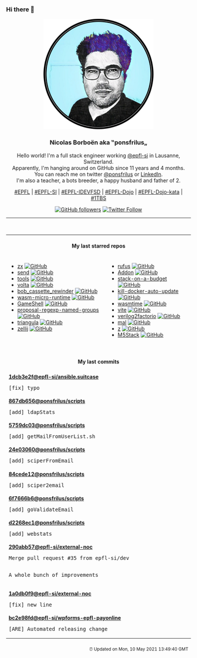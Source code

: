 ### Hi there 👋

<p align="center">
  <!-- use https://avatars.githubusercontent.com/u/176002?v=4 for your default github picture -->
  <img src="https://raw.githubusercontent.com/ponsfrilus/ponsfrilus/master/img/ponsfrilus.png" title="Nicolas Borboën aka ‟ponsfrilus„" alt="Nicolas Borboën aka ‟ponsfrilus„" />
  <h3 align="center">
    Nicolas Borboën aka ‟ponsfrilus„
  </h3>
  <p align="center">
    Hello world! I'm a full stack engineer working <a href="https://github.com/epfl-si">@epfl-si</a> in Lausanne, Switzerland.
    <br />Apparently, I'm hanging around on GitHub since 11 years and 4 months.
    <br />You can reach me on twitter <a href="https://twitter.com/ponsfrilus">@ponsfrilus</a> or <a href="http://linkedin.com/in/nicolasborboen">LinkedIn</a>.
    <br />I'm also a teacher, a bots breeder, a happy husband and father of 2.
  </p>
  <p align="center">
    <a href="https://www.epfl.ch">#EPFL</a> | 
    <a href="https://github.com/epfl-si/">#EPFL-SI</a> | 
    <a href="https://github.com/epfl-idevfsd">#EPFL-IDEVFSD</a> | 
    <a href="https://github.com/topics/epfl-dojo">#EPFL-Dojo</a> | 
    <a href="https://github.com/topics/epfl-dojo-kata">#EPFL-Dojo-kata</a> | 
    <a href="https://en.wikipedia.org/wiki/Indentation_style#Variant:_1TBS_(OTBS)">#1TBS</a>
  </p>
  <p align="center">
    <a href="https://github.com/ponsfrilus"><img alt="GitHub followers" src="https://img.shields.io/github/followers/ponsfrilus?label=Follow%20me%20on%20github&style=social"></a>
    <a href="https://twitter.com/ponsfrilus"><img alt="Twitter Follow" src="https://img.shields.io/twitter/follow/ponsfrilus?label=follow%20me%20on%20twitter&style=social"></a>
  </p>
  </p><hr><table align="center">
<tr>
<td colspan="2" align="center"><h4>My last starred repos</h4></td>
</tr>
<tr>
<td valign="top">
<ul>
<li>
<a href="https://github.com/google/zx" title="A tool for writing better scripts" target="_blank">zx</a>&nbsp;<a href="https://github.com/google/zx" title="A tool for writing better scripts" target="_blank"><img src="https://img.shields.io/github/stars/google/zx?style=social" alt="GitHub"></a>
</li>
<li>
<a href="https://github.com/timvisee/send" title=":mailbox_with_mail: Simple, private file sharing. Mirror of https://gitlab.com/timvisee/send" target="_blank">send</a>&nbsp;<a href="https://github.com/timvisee/send" title=":mailbox_with_mail: Simple, private file sharing. Mirror of https://gitlab.com/timvisee/send" target="_blank"><img src="https://img.shields.io/github/stars/timvisee/send?style=social" alt="GitHub"></a>
</li>
<li>
<a href="https://github.com/rome/tools" title="The Rome Toolchain. A linter, compiler, bundler, and more for JavaScript, TypeScript, HTML, Markdown, and CSS." target="_blank">tools</a>&nbsp;<a href="https://github.com/rome/tools" title="The Rome Toolchain. A linter, compiler, bundler, and more for JavaScript, TypeScript, HTML, Markdown, and CSS." target="_blank"><img src="https://img.shields.io/github/stars/rome/tools?style=social" alt="GitHub"></a>
</li>
<li>
<a href="https://github.com/volta-cli/volta" title="Volta: JS Toolchains as Code. ⚡" target="_blank">volta</a>&nbsp;<a href="https://github.com/volta-cli/volta" title="Volta: JS Toolchains as Code. ⚡" target="_blank"><img src="https://img.shields.io/github/stars/volta-cli/volta?style=social" alt="GitHub"></a>
</li>
<li>
<a href="https://github.com/dekuNukem/bob_cassette_rewinder" title="Renew and Refill Bob Cassettes for 98% Cost Saving!" target="_blank">bob_cassette_rewinder</a>&nbsp;<a href="https://github.com/dekuNukem/bob_cassette_rewinder" title="Renew and Refill Bob Cassettes for 98% Cost Saving!" target="_blank"><img src="https://img.shields.io/github/stars/dekuNukem/bob_cassette_rewinder?style=social" alt="GitHub"></a>
</li>
<li>
<a href="https://github.com/bytecodealliance/wasm-micro-runtime" title="WebAssembly Micro Runtime (WAMR)" target="_blank">wasm-micro-runtime</a>&nbsp;<a href="https://github.com/bytecodealliance/wasm-micro-runtime" title="WebAssembly Micro Runtime (WAMR)" target="_blank"><img src="https://img.shields.io/github/stars/bytecodealliance/wasm-micro-runtime?style=social" alt="GitHub"></a>
</li>
<li>
<a href="https://github.com/phyver/GameShell" title=""jeu" d'apprentissage du shell et des commandes standards" target="_blank">GameShell</a>&nbsp;<a href="https://github.com/phyver/GameShell" title=""jeu" d'apprentissage du shell et des commandes standards" target="_blank"><img src="https://img.shields.io/github/stars/phyver/GameShell?style=social" alt="GitHub"></a>
</li>
<li>
<a href="https://github.com/tc39/proposal-regexp-named-groups" title="Named capture groups for JavaScript RegExps" target="_blank">proposal-regexp-named-groups</a>&nbsp;<a href="https://github.com/tc39/proposal-regexp-named-groups" title="Named capture groups for JavaScript RegExps" target="_blank"><img src="https://img.shields.io/github/stars/tc39/proposal-regexp-named-groups?style=social" alt="GitHub"></a>
</li>
<li>
<a href="https://github.com/RH12503/triangula" title="Generate high-quality triangulated art from images." target="_blank">triangula</a>&nbsp;<a href="https://github.com/RH12503/triangula" title="Generate high-quality triangulated art from images." target="_blank"><img src="https://img.shields.io/github/stars/RH12503/triangula?style=social" alt="GitHub"></a>
</li>
<li>
<a href="https://github.com/zellij-org/zellij" title="A terminal workspace with batteries included" target="_blank">zellij</a>&nbsp;<a href="https://github.com/zellij-org/zellij" title="A terminal workspace with batteries included" target="_blank"><img src="https://img.shields.io/github/stars/zellij-org/zellij?style=social" alt="GitHub"></a>
</li>
</ul>
<img width="450" height="1" /></td>
<td valign="top">
<ul>
<li>
<a href="https://github.com/pbatard/rufus" title="The Reliable USB Formatting Utility" target="_blank">rufus</a>&nbsp;<a href="https://github.com/pbatard/rufus" title="The Reliable USB Formatting Utility" target="_blank"><img src="https://img.shields.io/github/stars/pbatard/rufus?style=social" alt="GitHub"></a>
</li>
<li>
<a href="https://github.com/ClearURLs/Addon" title="ClearURLs is an add-on based on the new WebExtensions technology and will automatically remove tracking elements from URLs to help protect your privacy." target="_blank">Addon</a>&nbsp;<a href="https://github.com/ClearURLs/Addon" title="ClearURLs is an add-on based on the new WebExtensions technology and will automatically remove tracking elements from URLs to help protect your privacy." target="_blank"><img src="https://img.shields.io/github/stars/ClearURLs/Addon?style=social" alt="GitHub"></a>
</li>
<li>
<a href="https://github.com/255kb/stack-on-a-budget" title="A collection of services with great free tiers for developers on a budget. Sponsored by Mockoon, the best mock API tool. https://mockoon.com" target="_blank">stack-on-a-budget</a>&nbsp;<a href="https://github.com/255kb/stack-on-a-budget" title="A collection of services with great free tiers for developers on a budget. Sponsored by Mockoon, the best mock API tool. https://mockoon.com" target="_blank"><img src="https://img.shields.io/github/stars/255kb/stack-on-a-budget?style=social" alt="GitHub"></a>
</li>
<li>
<a href="https://github.com/RektInator/kill-docker-auto-update" title="Contains assemblies to kill auto updating of Docker Desktop for Windows." target="_blank">kill-docker-auto-update</a>&nbsp;<a href="https://github.com/RektInator/kill-docker-auto-update" title="Contains assemblies to kill auto updating of Docker Desktop for Windows." target="_blank"><img src="https://img.shields.io/github/stars/RektInator/kill-docker-auto-update?style=social" alt="GitHub"></a>
</li>
<li>
<a href="https://github.com/bytecodealliance/wasmtime" title="Standalone JIT-style runtime for WebAssembly, using Cranelift" target="_blank">wasmtime</a>&nbsp;<a href="https://github.com/bytecodealliance/wasmtime" title="Standalone JIT-style runtime for WebAssembly, using Cranelift" target="_blank"><img src="https://img.shields.io/github/stars/bytecodealliance/wasmtime?style=social" alt="GitHub"></a>
</li>
<li>
<a href="https://github.com/vitejs/vite" title="Next generation frontend tooling. It's fast!" target="_blank">vite</a>&nbsp;<a href="https://github.com/vitejs/vite" title="Next generation frontend tooling. It's fast!" target="_blank"><img src="https://img.shields.io/github/stars/vitejs/vite?style=social" alt="GitHub"></a>
</li>
<li>
<a href="https://github.com/Redcrafter/verilog2factorio" title="This project will compile verilog (a hardware description language) into factorio blueprints." target="_blank">verilog2factorio</a>&nbsp;<a href="https://github.com/Redcrafter/verilog2factorio" title="This project will compile verilog (a hardware description language) into factorio blueprints." target="_blank"><img src="https://img.shields.io/github/stars/Redcrafter/verilog2factorio?style=social" alt="GitHub"></a>
</li>
<li>
<a href="https://github.com/kanaka/mal" title="mal - Make a Lisp" target="_blank">mal</a>&nbsp;<a href="https://github.com/kanaka/mal" title="mal - Make a Lisp" target="_blank"><img src="https://img.shields.io/github/stars/kanaka/mal?style=social" alt="GitHub"></a>
</li>
<li>
<a href="https://github.com/rupa/z" title="z - jump around" target="_blank">z</a>&nbsp;<a href="https://github.com/rupa/z" title="z - jump around" target="_blank"><img src="https://img.shields.io/github/stars/rupa/z?style=social" alt="GitHub"></a>
</li>
<li>
<a href="https://github.com/m5stack/M5Stack" title="M5Stack Arduino Library" target="_blank">M5Stack</a>&nbsp;<a href="https://github.com/m5stack/M5Stack" title="M5Stack Arduino Library" target="_blank"><img src="https://img.shields.io/github/stars/m5stack/M5Stack?style=social" alt="GitHub"></a>
</li>
</ul>
<img width="450" height="1" /></td>
</tr>
<tr>
<td colspan="2" align="center"><h4>My last commits</h4></td>
</tr>
<tr>
        <td colspan="2">
          <div><strong><a href="https://api.github.com/repos/epfl-si/ansible.suitcase/commits/1dcb3e2f657613a90911f7cef24c31edc840aa97" title="2021-05-07T13:08:57.000+02:00" target="_blank">1dcb3e2f</a><a href="https://github.com/epfl-si">@epfl-si</a><a href="https://github.com/epfl-si/ansible.suitcase" title="The Ansible suitcase: install Ansible, Keybase and EYAML into your project's temp dir">/ansible.suitcase</a></strong></div>
          <pre>[fix] typo</pre>
        </td>
        </tr><tr>
        <td colspan="2">
          <div><strong><a href="https://api.github.com/repos/ponsfrilus/scripts/commits/867db65684fb765b97feac1f7b64e4836deebaa2" title="2021-04-30T15:24:23.000+02:00" target="_blank">867db656</a><a href="https://github.com/ponsfrilus">@ponsfrilus</a><a href="https://github.com/ponsfrilus/scripts" title="null">/scripts</a></strong></div>
          <pre>[add] ldapStats</pre>
        </td>
        </tr><tr>
        <td colspan="2">
          <div><strong><a href="https://api.github.com/repos/ponsfrilus/scripts/commits/5759dc038cd0843dc1d54b276e85848e8f1d895c" title="2021-04-30T15:21:02.000+02:00" target="_blank">5759dc03</a><a href="https://github.com/ponsfrilus">@ponsfrilus</a><a href="https://github.com/ponsfrilus/scripts" title="null">/scripts</a></strong></div>
          <pre>[add] getMailFromUserList.sh</pre>
        </td>
        </tr><tr>
        <td colspan="2">
          <div><strong><a href="https://api.github.com/repos/ponsfrilus/scripts/commits/24e030600ae898134010ad914fdbb3142e94c595" title="2021-04-30T15:18:08.000+02:00" target="_blank">24e03060</a><a href="https://github.com/ponsfrilus">@ponsfrilus</a><a href="https://github.com/ponsfrilus/scripts" title="null">/scripts</a></strong></div>
          <pre>[add] sciperFromEmail</pre>
        </td>
        </tr><tr>
        <td colspan="2">
          <div><strong><a href="https://api.github.com/repos/ponsfrilus/scripts/commits/84cede12f6e8fc03cc5980a50cd55cff69e68faa" title="2021-04-30T15:16:18.000+02:00" target="_blank">84cede12</a><a href="https://github.com/ponsfrilus">@ponsfrilus</a><a href="https://github.com/ponsfrilus/scripts" title="null">/scripts</a></strong></div>
          <pre>[add] sciper2email</pre>
        </td>
        </tr><tr>
        <td colspan="2">
          <div><strong><a href="https://api.github.com/repos/ponsfrilus/scripts/commits/6f7666b6aec62fa51b7e06752fd2de63bf1714c4" title="2021-04-30T15:15:52.000+02:00" target="_blank">6f7666b6</a><a href="https://github.com/ponsfrilus">@ponsfrilus</a><a href="https://github.com/ponsfrilus/scripts" title="null">/scripts</a></strong></div>
          <pre>[add] goValidateEmail</pre>
        </td>
        </tr><tr>
        <td colspan="2">
          <div><strong><a href="https://api.github.com/repos/ponsfrilus/scripts/commits/d2268ec1cc507394a90bc15fb80d66bdeac05aea" title="2021-04-30T15:09:00.000+02:00" target="_blank">d2268ec1</a><a href="https://github.com/ponsfrilus">@ponsfrilus</a><a href="https://github.com/ponsfrilus/scripts" title="null">/scripts</a></strong></div>
          <pre>[add] webstats</pre>
        </td>
        </tr><tr>
        <td colspan="2">
          <div><strong><a href="https://api.github.com/repos/epfl-si/external-noc/commits/290abb578a44694717ce889dee10aee73e5d93c8" title="2021-04-27T09:38:19.000+02:00" target="_blank">290abb57</a><a href="https://github.com/epfl-si">@epfl-si</a><a href="https://github.com/epfl-si/external-noc" title="External Network Operations Center for EPFL SI IDEV-FSD">/external-noc</a></strong></div>
          <pre>Merge pull request #35 from epfl-si/dev

A whole bunch of improvements</pre>
        </td>
        </tr><tr>
        <td colspan="2">
          <div><strong><a href="https://api.github.com/repos/epfl-si/external-noc/commits/1a0db0f98153aaad40fb90193ab158ae4e610638" title="2021-04-27T09:38:00.000+02:00" target="_blank">1a0db0f9</a><a href="https://github.com/epfl-si">@epfl-si</a><a href="https://github.com/epfl-si/external-noc" title="External Network Operations Center for EPFL SI IDEV-FSD">/external-noc</a></strong></div>
          <pre>[fix] new line</pre>
        </td>
        </tr><tr>
        <td colspan="2">
          <div><strong><a href="https://api.github.com/repos/epfl-si/wpforms-epfl-payonline/commits/bc2e98fd357a99b7fbe102f0c999ec39011fab01" title="2021-04-15T20:22:11.000+02:00" target="_blank">bc2e98fd</a><a href="https://github.com/epfl-si">@epfl-si</a><a href="https://github.com/epfl-si/wpforms-epfl-payonline" title="EPFL Payonline integration with WPForms">/wpforms-epfl-payonline</a></strong></div>
          <pre>[ARE] Automated releasing change</pre>
        </td>
        </tr><tfoot>
<tr>
<td colspan="2" align="right">
<img width="900" height="1" />
<small>⏰ Updated on Mon, 10 May 2021 13:49:40 GMT</small>
</td>
</tr>
</tfoot>
<br />
</table>
